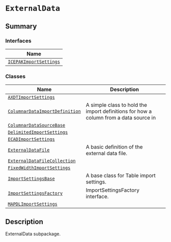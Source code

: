 <a id="externaldata"></a>

# `ExternalData`

<a id="summary"></a>

## Summary

### Interfaces

| Name |
| ------------------------------------------------------------------------------------------------------------------------------------ |
| [`ICEPAKImportSettings`](ICEPAKImportSettings.md#ansys.mechanical.stubs.v241.Ansys.Mechanical.ExternalData.ICEPAKImportSettings) |

### Classes

| Name | Description |
|----------------------------------------------------------------------------------------------------------------------------------------------------------|--------------------------------------------------------------------------------------|
| [`AXDTImportSettings`](AXDTImportSettings.md#ansys.mechanical.stubs.v241.Ansys.Mechanical.ExternalData.AXDTImportSettings)                               |                                                                                      |
| [`ColumnarDataImportDefinition`](ColumnarDataImportDefinition.md#ansys.mechanical.stubs.v241.Ansys.Mechanical.ExternalData.ColumnarDataImportDefinition) | A simple class to hold the import definitions for how a column from a data source in |
| [`ColumnarDataSourceBase`](ColumnarDataSourceBase.md#ansys.mechanical.stubs.v241.Ansys.Mechanical.ExternalData.ColumnarDataSourceBase)                   |                                                                                      |
| [`DelimitedImportSettings`](DelimitedImportSettings.md#ansys.mechanical.stubs.v241.Ansys.Mechanical.ExternalData.DelimitedImportSettings)                |                                                                                      |
| [`ECADImportSettings`](ECADImportSettings.md#ansys.mechanical.stubs.v241.Ansys.Mechanical.ExternalData.ECADImportSettings)                               |                                                                                      |
| [`ExternalDataFile`](ExternalDataFile.md#ansys.mechanical.stubs.v241.Ansys.Mechanical.ExternalData.ExternalDataFile)                                     | A basic definition of the external data file.                                        |
| [`ExternalDataFileCollection`](ExternalDataFileCollection.md#ansys.mechanical.stubs.v241.Ansys.Mechanical.ExternalData.ExternalDataFileCollection)       |                                                                                      |
| [`FixedWidthImportSettings`](FixedWidthImportSettings.md#ansys.mechanical.stubs.v241.Ansys.Mechanical.ExternalData.FixedWidthImportSettings)             |                                                                                      |
| [`ImportSettingsBase`](ImportSettingsBase.md#ansys.mechanical.stubs.v241.Ansys.Mechanical.ExternalData.ImportSettingsBase)                               | A base class for Table import settings.                                              |
| [`ImportSettingsFactory`](ImportSettingsFactory.md#ansys.mechanical.stubs.v241.Ansys.Mechanical.ExternalData.ImportSettingsFactory)                      | ImportSettingsFactory interface.                                                     |
| [`MAPDLImportSettings`](MAPDLImportSettings.md#ansys.mechanical.stubs.v241.Ansys.Mechanical.ExternalData.MAPDLImportSettings)                            |                                                                                      |

<a id="description"></a>

## Description

ExternalData subpackage.

<!-- !! processed by numpydoc !! -->

